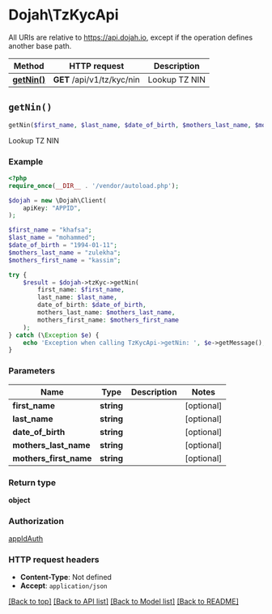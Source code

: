 # Dojah\TzKycApi

All URIs are relative to https://api.dojah.io, except if the operation defines another base path.

| Method | HTTP request | Description |
| ------------- | ------------- | ------------- |
| [**getNin()**](TzKycApi.md#getNin) | **GET** /api/v1/tz/kyc/nin | Lookup TZ NIN |


## `getNin()`

```php
getNin($first_name, $last_name, $date_of_birth, $mothers_last_name, $mothers_first_name): object
```

Lookup TZ NIN

### Example

```php
<?php
require_once(__DIR__ . '/vendor/autoload.php');

$dojah = new \Dojah\Client(
    apiKey: "APPID",
);

$first_name = "khafsa";
$last_name = "mohammed";
$date_of_birth = "1994-01-11";
$mothers_last_name = "zulekha";
$mothers_first_name = "kassim";

try {
    $result = $dojah->tzKyc->getNin(
        first_name: $first_name, 
        last_name: $last_name, 
        date_of_birth: $date_of_birth, 
        mothers_last_name: $mothers_last_name, 
        mothers_first_name: $mothers_first_name
    );
} catch (\Exception $e) {
    echo 'Exception when calling TzKycApi->getNin: ', $e->getMessage(), PHP_EOL;
}
```

### Parameters

| Name | Type | Description  | Notes |
| ------------- | ------------- | ------------- | ------------- |
| **first_name** | **string**|  | [optional] |
| **last_name** | **string**|  | [optional] |
| **date_of_birth** | **string**|  | [optional] |
| **mothers_last_name** | **string**|  | [optional] |
| **mothers_first_name** | **string**|  | [optional] |

### Return type

**object**

### Authorization

[appIdAuth](../../README.md#appIdAuth)

### HTTP request headers

- **Content-Type**: Not defined
- **Accept**: `application/json`

[[Back to top]](#) [[Back to API list]](../../README.md#endpoints)
[[Back to Model list]](../../README.md#models)
[[Back to README]](../../README.md)
